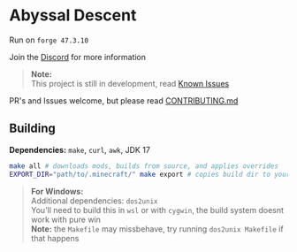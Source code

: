 # Abyssal Descent
Run on `forge 47.3.10`

Join the [Discord](https://discord.gg/S43xbbHAe2) for more information  

> **Note:**  
> This project is still in development, read [Known Issues](KNOWN_ISSUES.md)

PR's and Issues welcome, but please read [CONTRIBUTING.md](CONTRIBUTING.md)

## Building
**Dependencies:** `make`, `curl`, `awk`, JDK 17
```bash
make all # downloads mods, builds from source, and applies overrides
EXPORT_DIR="path/to/.minecraft/" make export # copies build dir to your instance
```

> **For Windows:**  
> Additional dependencies: `dos2unix`  
> You'll need to build this in `wsl` or with `cygwin`, the build system doesnt work with pure win  
> **Note:** the `Makefile` may missbehave, try running `dos2unix Makefile` if that happens
